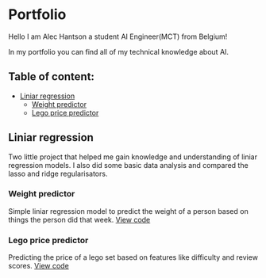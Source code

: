# Portfolio
Hello I am Alec Hantson a student AI Engineer(MCT) from Belgium!

In my portfolio you can find all of my technical knowledge about AI.

## Table of content:
  - [Liniar regression](#liniar-regression)
    -  [Weight predictor](#weight-predictor)
    -  [Lego price predictor](#lego-price-predictor)


## Liniar regression
Two little project that helped me gain knowledge and understanding of liniar regression models. I also did some basic data analysis and compared the lasso and ridge regularisators.
### Weight predictor
Simple liniar regression model to predict the weight of a person based on things the person did that week. [View code](https://github.com/HantsonAlec/Portfolio/blob/main/LinearRegression/Linear_Regression_weight_prediction.ipynb)
### Lego price predictor
Predicting the price of a lego set based on features like difficulty and review scores. [View code](https://github.com/HantsonAlec/Portfolio/blob/main/LinearRegression/Linear_Regression_lego_price_prediction.ipynb)

